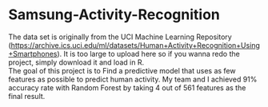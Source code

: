 # Samsung-Activity-Recognition
The data set is originally from the UCI Machine Learning Repository (https://archive.ics.uci.edu/ml/datasets/Human+Activity+Recognition+Using+Smartphones). It is too large to upload here so if you wanna redo the project, simply download it and load in R. \
The goal of this project is to Find a predictive model that uses as few features as possible to predict human activity. My team and I achieved 91% accuracy rate with Random Forest by taking 4 out of 561 features as the final result.
